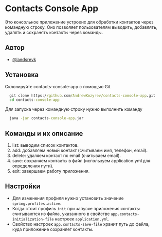 
# Contacts Console App

Это консольное приложение устроено для обработки контактов через командную строку.
Оно позволяет пользователям выводить, добавлять, удалять и сохранять контакты через команды.


## Автор

- [@landsreyk](https://www.github.com/AndrewKozyrev)


## Установка

Склонируйте contacts-console-app с помощью Git

```cmd
  git clone https://github.com/AndrewKozyrev/contacts-console-app.git
  cd contacts-console-app
```
Для запуска через командную строку нужно выполнить команду

```cmd
  java -jar contacts-console-app.jar
```
## Команды и их описание

1. list: выводим список контактов.
2. add: добавляем новый контакт (считываем имя, телефон, email).
3. delete: удаляем контакт по email (считываем email).
4. save: сохраняем контакты в файл (используем application.yml для определения пути).
5. exit: завершаем работу приложения.
## Настройки

- Для изменения профиля нужно установить значение `spring.profiles.active`.
- Когда стоит профиль `init` при запуске приложения контакты считываются из файла, указанного в свойстве `app.contacts-initialization-file` настроек `application.yml`.
- Свойство настроек `app.contacts-save-file` хранит путь до файла, куда приложение сохраняет контакты.